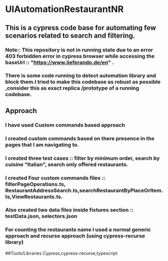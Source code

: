 # UIAutomationRestaurantNR

## This is a cypress code base for automating few scenarios related to search and filtering.
### Note:: This repository is not in running state due to an error 403 forbidden error in cypress browser while accessing the baseUrl :: "https://www.lieferando.de/en" .
### There is some code running to detect automation library and block them.I tried to make this codebase as robust as possible ,consider this as exact replica /prototype of a running codebase.

## Approach
### I have used Custom commands based approach
### I created custom commands based on there presence in the pages that I am navigating to.
### I created three test cases :: filter by minimum order, search by cuisine "Italian", search only offered restaurants.
### I created Four custom commands files :: filterPageOperations.ts, RestaurantAddressSearch.ts,searchRestaurantByPlaceOrItem.ts,ViewRestaurants.ts.
### Also created two data files inside fixtures section :: testData.json, selectors.json
### For counting the restaurants name I used a normal generic approach and recurse approach (using cypress-recurse library)

##Tools/Libraries
Cypress,cypress-recurse,typescript

